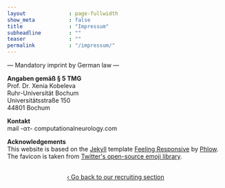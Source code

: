 ```yaml
---
layout              : page-fullwidth
show_meta           : false
title               : "Impressum"
subheadline         : ""
teaser              : ""
permalink           : "/impressum/"
---
```

— Mandatory imprint by German law —

<b>Angaben gemäß § 5 TMG</b><br>
Prof. Dr. Xenia Kobeleva<br>
Ruhr-Universität Bochum<br>
Universitätsstraße 150<br>
44801 Bochum

<b>Kontakt</b><br>
mail -ατ- computationalneurology.com

<b>Acknowledgements</b><br>
This website is based on the <a href="https://jekyllrb.com/">Jekyll</a> template <a href="https://github.com/Phlow/feeling-responsive/">Feeling Responsive</a> by <a href="https://phlow.de/">Phlow</a>. <br>
The favicon is taken from <a href="https://twemoji.twitter.com/">Twitter's open-source emoji library</a>.

<br>

<div style="text-align: center;">
<a class="radius button small" href="{{ site.url }}{{ site.baseurl }}/non-expert-info/">‹ Go back to our recruiting section</a>
</div>

<br><br>
